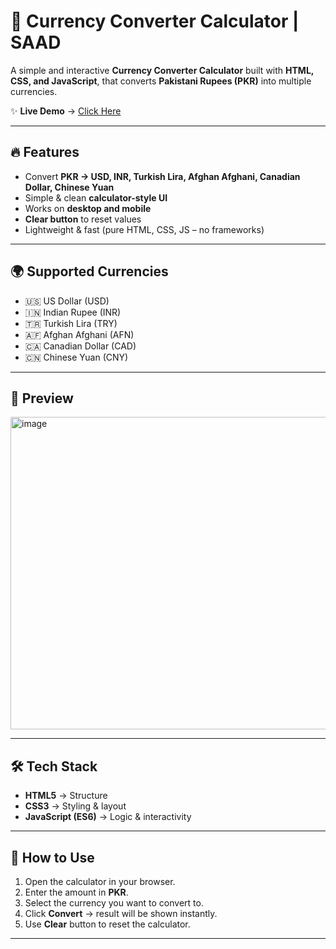 # 💱 Currency Converter Calculator | SAAD  

A simple and interactive **Currency Converter Calculator** built with **HTML, CSS, and JavaScript**, that converts **Pakistani Rupees (PKR)** into multiple currencies.  

✨ **Live Demo** → [Click Here](https://m-saad-saif.github.io/currency-calculator/)  

---

## 🔥 Features  
- Convert **PKR → USD, INR, Turkish Lira, Afghan Afghani, Canadian Dollar, Chinese Yuan**  
- Simple & clean **calculator-style UI**  
- Works on **desktop and mobile**  
- **Clear button** to reset values  
- Lightweight & fast (pure HTML, CSS, JS – no frameworks)  

---

## 🌍 Supported Currencies

- 🇺🇸 US Dollar (USD)
- 🇮🇳 Indian Rupee (INR)
- 🇹🇷 Turkish Lira (TRY)
- 🇦🇫 Afghan Afghani (AFN)
- 🇨🇦 Canadian Dollar (CAD)
- 🇨🇳 Chinese Yuan (CNY)

---

## 📸 Preview  
<img width="600" height="500" alt="image" src="https://github.com/user-attachments/assets/624eaccd-0a5d-4124-ba73-0d551674ad64" />
 

---

## 🛠️ Tech Stack  
- **HTML5** → Structure  
- **CSS3** → Styling & layout  
- **JavaScript (ES6)** → Logic & interactivity  

---

## 🚀 How to Use  
1. Open the calculator in your browser.  
2. Enter the amount in **PKR**.  
3. Select the currency you want to convert to.  
4. Click **Convert** → result will be shown instantly.  
5. Use **Clear** button to reset the calculator.  

---
